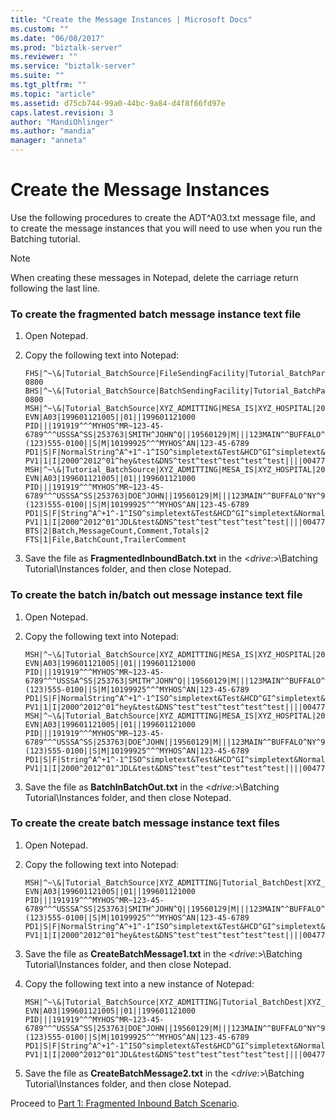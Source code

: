 ```yaml
---
title: "Create the Message Instances | Microsoft Docs"
ms.custom: ""
ms.date: "06/08/2017"
ms.prod: "biztalk-server"
ms.reviewer: ""
ms.service: "biztalk-server"
ms.suite: ""
ms.tgt_pltfrm: ""
ms.topic: "article"
ms.assetid: d75cb744-99a0-44bc-9a84-d4f8f66fd97e
caps.latest.revision: 3
author: "MandiOhlinger"
ms.author: "mandia"
manager: "anneta"
---
```

# Create the Message Instances
Use the following procedures to create the ADT^A03.txt message file, and to create the message instances that you will need to use when you run the Batching tutorial.  
  
> [!NOTE]
>  When creating these messages in Notepad, delete the carriage return following the last line.  
  
### To create the fragmented batch message instance text file  
  
1.  Open Notepad.  
  
2.  Copy the following text into Notepad:  
  
    ```  
    FHS|^~\&|Tutorial_BatchSource|FileSendingFacility|Tutorial_BatchParty|FileReceivingFacility|20040215115056.2222-0800  
    BHS|^~\&|Tutorial_BatchSource|BatchSendingFacility|Tutorial_BatchParty|BatchReceivingFacility|20040215115056.2222-0800  
    MSH|^~\&|Tutorial_BatchSource|XYZ_ADMITTING|MESA_IS|XYZ_HOSPITAL|20040215115056||ADT^A03|000001|P|2.3.1  
    EVN|A03|199601121005||01||199601121000  
    PID|||191919^^^MYHOS^MR~123-45-6789^^^USSSA^SS|253763|SMITH^JOHN^Q||19560129|M|||123MAIN^^BUFFALO^NY^98052^""||(123)555-0100||S|M|10199925^^^MYHOS^AN|123-45-6789  
    PD1|S|F|NormalString^A^+1^-1^ISO^simpletext&Test&HCD^GI^simpletext&NormalString&ISO^I|NormalString^Test&Test^Test^Test^Test^Test^AE^simpletext^simpletext&Test&ISO^P^NormalString^M10^MC^simpletext&NormalString&HCD^A|N|simpletext|I|I|N|NormalString^+1^M11^simpletext&NormalString&L,M,N^RRI^simpletext&NormalString&HCD|NOVALUE^NormalString^Test^Test^NormalString^Test|N  
    PV1|1|I|2000^2012^01^hey&test&DNS^test^test^test^test^test||||004777^MILLER^CONNIE^A.|||SUR||||2|A0  
    MSH|^~\&|Tutorial_BatchSource|XYZ_ADMITTING|MESA_IS|XYZ_HOSPITAL|20040215115056||ADT^A03|000002|T|2.3.1  
    EVN|A03|199601121005||01||199601121000  
    PID|||191919^^^MYHOS^MR~123-45-6789^^^USSSA^SS|253763|DOE^JOHN||19560129|M|||123MAIN^^BUFFALO^NY^98052^""||(123)555-0100||S|M|10199925^^^MYHOS^AN|123-45-6789  
    PD1|S|F|String^A^+1^-1^ISO^simpletext&Test&HCD^GI^simpletext&NormalString&ISO^I|NormalString^Test&Test^Test^Test^Test^Test^AE^simpletext^simpletext&Test&ISO^P^NormalString^M10^MC^simpletext&NormalString&HCD^A|N|simpletext|I|I|N|NormalString^+1^M11^simpletext&NormalString&L,M,N^RRI^simpletext&NormalString&HCD|NOVALUE^NormalString^Test^Test^NormalString^Test|N  
    PV1|1|I|2000^2012^01^JDL&test&DNS^test^test^test^test^test||||004777^DOE^JANE^A.|||SUR||||2|A0  
    BTS|2|Batch,MessageCount,Comment,Totals|2  
    FTS|1|File,BatchCount,TrailerComment  
    ```  
  
3.  Save the file as **FragmentedInboundBatch.txt** in the \<*drive*:>\Batching Tutorial\Instances folder, and then close Notepad.  
  
### To create the batch in/batch out message instance text file  
  
1.  Open Notepad.  
  
2.  Copy the following text into Notepad:  
  
    ```  
    MSH|^~\&|Tutorial_BatchSource|XYZ_ADMITTING|MESA_IS|XYZ_HOSPITAL|20040215115056||ADT^A03|000001|P|2.3.1  
    EVN|A03|199601121005||01||199601121000  
    PID|||191919^^^MYHOS^MR~123-45-6789^^^USSSA^SS|253763|SMITH^JOHN^Q||19560129|M|||123MAIN^^BUFFALO^NY^98052^""||(123)555-0100||S|M|10199925^^^MYHOS^AN|123-45-6789  
    PD1|S|F|NormalString^A^+1^-1^ISO^simpletext&Test&HCD^GI^simpletext&NormalString&ISO^I|NormalString^Test&Test^Test^Test^Test^Test^AE^simpletext^simpletext&Test&ISO^P^NormalString^M10^MC^simpletext&NormalString&HCD^A|N|simpletext|I|I|N|NormalString^+1^M11^simpletext&NormalString&L,M,N^RRI^simpletext&NormalString&HCD|NOVALUE^NormalString^Test^Test^NormalString^Test|N  
    PV1|1|I|2000^2012^01^hey&test&DNS^test^test^test^test^test||||004777^MILLER^CONNIE^A.|||SUR||||2|A0  
    MSH|^~\&|Tutorial_BatchSource|XYZ_ADMITTING|MESA_IS|XYZ_HOSPITAL|20040215115056||ADT^A03|000002|T|2.3.1  
    EVN|A03|199601121005||01||199601121000  
    PID|||191919^^^MYHOS^MR~123-45-6789^^^USSSA^SS|253763|DOE^JOHN||19560129|M|||123MAIN^^BUFFALO^NY^98052^""||(123)555-0100||S|M|10199925^^^MYHOS^AN|123-45-6789  
    PD1|S|F|String^A^+1^-1^ISO^simpletext&Test&HCD^GI^simpletext&NormalString&ISO^I|NormalString^Test&Test^Test^Test^Test^Test^AE^simpletext^simpletext&Test&ISO^P^NormalString^M10^MC^simpletext&NormalString&HCD^A|N|simpletext|I|I|N|NormalString^+1^M11^simpletext&NormalString&L,M,N^RRI^simpletext&NormalString&HCD|NOVALUE^NormalString^Test^Test^NormalString^Test|N  
    PV1|1|I|2000^2012^01^JDL&test&DNS^test^test^test^test^test||||004777^DOE^JANE^A.|||SUR||||2|A0  
    ```  
  
3.  Save the file as **BatchInBatchOut.txt** in the \<*drive*:>\Batching Tutorial\Instances folder, and then close Notepad.  
  
### To create the create batch message instance text files  
  
1.  Open Notepad.  
  
2.  Copy the following text into Notepad:  
  
    ```  
    MSH|^~\&|Tutorial_BatchSource|XYZ_ADMITTING|Tutorial_BatchDest|XYZ_HOSPITAL|20040215115056||ADT^A03|Msg01|P|2.3.1  
    EVN|A03|199601121005||01||199601121000  
    PID|||191919^^^MYHOS^MR~123-45-6789^^^USSSA^SS|253763|SMITH^JOHN^Q||19560129|M|||123MAIN^^BUFFALO^NY^98052^""||(123)555-0100||S|M|10199925^^^MYHOS^AN|123-45-6789  
    PD1|S|F|NormalString^A^+1^-1^ISO^simpletext&Test&HCD^GI^simpletext&NormalString&ISO^I|NormalString^Test&Test^Test^Test^Test^Test^AE^simpletext^simpletext&Test&ISO^P^NormalString^M10^MC^simpletext&NormalString&HCD^A|N|simpletext|I|I|N|NormalString^+1^M11^simpletext&NormalString&L,M,N^RRI^simpletext&NormalString&HCD|NOVALUE^NormalString^Test^Test^NormalString^Test|N  
    PV1|1|I|2000^2012^01^hey&test&DNS^test^test^test^test^test||||004777^MILLER^CONNIE^A.|||SUR||||2|A0  
    ```  
  
3.  Save the file as **CreateBatchMessage1.txt** in the \<*drive*:>\Batching Tutorial\Instances folder, and then close Notepad.  
  
4.  Copy the following text into a new instance of Notepad:  
  
    ```  
    MSH|^~\&|Tutorial_BatchSource|XYZ_ADMITTING|Tutorial_BatchDest|XYZ_HOSPITAL|20040215115056||ADT^A03|Msg02|T|2.3.1  
    EVN|A03|199601121005||01||199601121000  
    PID|||191919^^^MYHOS^MR~123-45-6789^^^USSSA^SS|253763|DOE^JOHN||19560129|M|||123MAIN^^BUFFALO^NY^98052^""||(123)555-0100||S|M|10199925^^^MYHOS^AN|123-45-6789  
    PD1|S|F|String^A^+1^-1^ISO^simpletext&Test&HCD^GI^simpletext&NormalString&ISO^I|NormalString^Test&Test^Test^Test^Test^Test^AE^simpletext^simpletext&Test&ISO^P^NormalString^M10^MC^simpletext&NormalString&HCD^A|N|simpletext|I|I|N|NormalString^+1^M11^simpletext&NormalString&L,M,N^RRI^simpletext&NormalString&HCD|NOVALUE^NormalString^Test^Test^NormalString^Test|N  
    PV1|1|I|2000^2012^01^JDL&test&DNS^test^test^test^test^test||||004777^DOE^JANE^A.|||SUR||||2|A0  
    ```  
  
5.  Save the file as **CreateBatchMessage2.txt** in the \<*drive*:>\Batching Tutorial\Instances folder, and then close Notepad.  
  
 Proceed to [Part 1: Fragmented Inbound Batch Scenario](../../adapters-and-accelerators/accelerator-hl7/part-1-fragmented-inbound-batch-scenario.md).